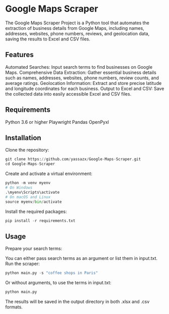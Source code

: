 # Google Maps Scraper
The Google Maps Scraper Project is a Python tool that automates the extraction of business details from Google Maps, including names, addresses, websites, phone numbers, reviews, and geolocation data, saving the results to Excel and CSV files.

## Features
Automated Searches: Input search terms to find businesses on Google Maps.
Comprehensive Data Extraction: Gather essential business details such as names, addresses, websites, phone numbers, review counts, and average ratings.
Geolocation Information: Extract and store precise latitude and longitude coordinates for each business.
Output to Excel and CSV: Save the collected data into easily accessible Excel and CSV files.

## Requirements
Python 3.6 or higher
Playwright
Pandas
OpenPyxl

## Installation
Clone the repository:
```python
git clone https://github.com/yassazx/Google-Maps-Scraper.git
cd Google-Maps-Scraper
```
Create and activate a virtual environment:
```python
python -m venv myenv
# On Windows
.\myenv\Scripts\activate
# On macOS and Linux
source myenv/bin/activate
```
Install the required packages:
```python
pip install -r requirements.txt
```
## Usage
Prepare your search terms:

You can either pass search terms as an argument or list them in input.txt.
Run the scraper:
```python
python main.py -s "coffee shops in Paris"
```
Or without arguments, to use the terms in input.txt:
```python
python main.py
```

The results will be saved in the output directory in both .xlsx and .csv formats.
